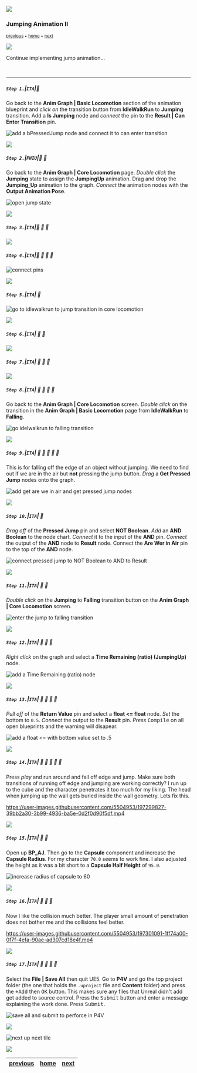 ![](../images/line3.png)

### Jumping Animation II

<sub>[previous](../jumping/README.md#user-content-jumping-animation) • [home](../README.md#user-content-ue4-animations) • [next](../walk-sprint/README.md#user-content-slow-walk--sprint)</sub>

![](../images/line3.png)

Continue implementing jump animation...


<br>

---


##### `Step 1.`\|`ITA`|:small_blue_diamond:

Go back to the **Anim Graph | Basic Locomotion** section of the animation blueprint and *click on* the transition button from **IdleWalkRun** to **Jumping** transition. Add a **Is Jumping** node and *connect* the pin to the **Result | Can Enter Transition** pin.

![add a bPressedJump node and connect it to can enter transition](images/PressedJumpToResult.png)

![](../images/line2.png)

##### `Step 2.`\|`FHIU`|:small_blue_diamond: :small_blue_diamond: 


Go back to the **Anim Graph | Core Locomotion** page. *Double click* the **Jumping** state to assign the **JumpingUp** animation. Drag and drop the **Jumping_Up** animation to the graph. *Connect* the animation nodes with the **Output Animation Pose**.

![open jump state](images/DoubleClickJump.png)

![](../images/line2.png)

##### `Step 3.`\|`ITA`|:small_blue_diamond: :small_blue_diamond: :small_blue_diamond:



![](../images/line2.png)

##### `Step 4.`\|`ITA`|:small_blue_diamond: :small_blue_diamond: :small_blue_diamond: :small_blue_diamond:

![connect pins](images/SetIsJumpingNode.png)


![](../images/line2.png)

##### `Step 5.`\|`ITA`| :small_orange_diamond:



![go to idlewalkrun to jump transition in core locomotion](images/TransitionWalkToJump.png)

![](../images/line2.png)

##### `Step 6.`\|`ITA`| :small_orange_diamond: :small_blue_diamond:



![](../images/line2.png)

##### `Step 7.`\|`ITA`| :small_orange_diamond: :small_blue_diamond: :small_blue_diamond:



![](../images/line2.png)

##### `Step 8.`\|`ITA`| :small_orange_diamond: :small_blue_diamond: :small_blue_diamond: :small_blue_diamond:

Go back to the **Anim Graph | Core Locomotion** screen. *Double click* on the transition in the **Anim Graph | Basic Locomotion** page from **IdleWalkRun** to **Falling**.

![go idelwalkrun to falling transition](images/WalkToFallTransition.png)


![](../images/line2.png)

##### `Step 9.`\|`ITA`| :small_orange_diamond: :small_blue_diamond: :small_blue_diamond: :small_blue_diamond: :small_blue_diamond:

This is for falling off the edge of an object without jumping. We need to find out if we are in the air but **not** pressing the jump button. *Drag* a  **Get Pressed Jump** nodes onto the graph.

![add get are we in air and get pressed jump nodes](images/CheckIfInAirJumpNotPressed.png)

![](../images/line2.png)

##### `Step 10.`\|`ITA`| :large_blue_diamond:

*Drag off* of the **Pressed Jump** pin and select **NOT Boolean**. *Add* an **AND Boolean** to the node chart. *Connect* it to the input of the **AND** pin. *Connect* the output of the **AND** node to **Result** node. Connect the **Are Wer in Air** pin to the top of the **AND** node.

![connect pressed jump to NOT Boolean to AND to Result](images/ConnectOuputOfAndToResult.png)


![](../images/line2.png)

##### `Step 11.`\|`ITA`| :large_blue_diamond: :small_blue_diamond: 

*Double click* on the **Jumping** to **Falling** transition button on the **Anim Graph | Core Locomotion** screen.

![enter the jump to falling transition](images/DoubleClickJumpFallingTransition.png
)

![](../images/line2.png)

##### `Step 12.`\|`ITA`| :large_blue_diamond: :small_blue_diamond: :small_blue_diamond: 

*Right click* on the graph and select a **Time Remaining (ratio) (JumpingUp)** node.

![add a Time Remaining (ratio) node](images/TimeRemainingJumpToFall.png)

![](../images/line2.png)

##### `Step 13.`\|`ITA`| :large_blue_diamond: :small_blue_diamond: :small_blue_diamond:  :small_blue_diamond: 

*Pull off* of the **Return Value** pin and select a **float <= float** node. *Set* the bottom to `0.5`. *Connect* the output to the **Result** pin. *Press* <kbd>Compile</kbd> on all open blueprints and the warning will disapear.

![add a float <= with bottom value set to .5](images/LessThanPointSevenFive2.png)

![](../images/line2.png)

##### `Step 14.`\|`ITA`| :large_blue_diamond: :small_blue_diamond: :small_blue_diamond: :small_blue_diamond:  :small_blue_diamond: 

Press *play* and run around and fall off edge and jump. Make sure both transitions of running off edge and jumping are working correctly? I run up to the cube and the character penetrates it too much for my liking. The head when jumping up the wall gets buried inside the wall geometry. Lets fix this.

https://user-images.githubusercontent.com/5504953/197299827-39bb2a30-3b99-4936-ba5e-0d2f0d90f5df.mp4

![](../images/line2.png)

##### `Step 15.`\|`ITA`| :large_blue_diamond: :small_orange_diamond: 

Open up **BP_AJ**. Then go to the **Capsule** component and increase the **Capsule Radius**. For my character `70.0` seems to work fine. I also adjusted the height as it was a bit short to a **Capsule Half Height** of `95.0`.

![increase radius of capsule to 60](images/CapsuleRadiusGreater.png)

![](../images/line2.png)

##### `Step 16.`\|`ITA`| :large_blue_diamond: :small_orange_diamond:   :small_blue_diamond: 

Now I like the collision much better. The player small amount of penetration does not bother me and the collisions feel better. 

https://user-images.githubusercontent.com/5504953/197301091-1ff74a00-0f7f-4efa-90ae-ad307cd18e4f.mp4

![](../images/line2.png)

##### `Step 17.`\|`ITA`| :large_blue_diamond: :small_orange_diamond: :small_blue_diamond: :small_blue_diamond:

Select the **File | Save All** then quit UE5.   Go to **P4V** and go the top project folder (the one that holds the `.uproject` file and **Content** folder) and press the <kbd>+Add</kbd> then <kbd>OK</kbd> button.  This makes sure any files that Unreal didn't add get added to source control. Press the <kbd>Submit</kbd> button and enter a message explaining the work done.  Press <kbd>Submit</kbd>.

![save all and submit to perforce in P4V](images/submitP4.png)


![](../images/line1.png)

<!-- <img src="https://via.placeholder.com/1000x100/45D7CA/000000/?text=Next Up - Slow Walk & Sprint"> -->
![next up next tile](images/banner.png)

![](../images/line1.png)

| [previous](../jumping/README.md#user-content-jumping-animation)| [home](../README.md#user-content-ue4-animations) | [next](../walk-sprint/README.md#user-content-slow-walk--sprint)|
|---|---|---|
